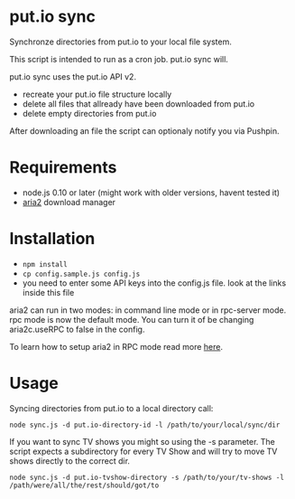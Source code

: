 # put.io sync

Synchronze directories from put.io to your local file system.

This script is intended to run as a cron job. put.io sync will.

put.io sync uses the put.io API v2.

- recreate your put.io file structure locally
- delete all files that allready have been downloaded from put.io
- delete empty directories from put.io

After downloading an file the script can optionaly notify you via Pushpin.

# Requirements

- node.js 0.10 or later (might work with older versions, havent tested it)
- [aria2](http://aria2.sourceforge.net/) download manager

# Installation

- `npm install`
- `cp config.sample.js config.js`
- you need to enter some API keys into the config.js file. look at the links inside this file

aria2 can run in two modes: in command line mode or in rpc-server mode. rpc mode is now the default mode. You can turn it of be changing aria2c.useRPC to false in the config.

To learn how to setup aria2 in RPC mode read more [here](http://www.albertdelafuente.com/doku.php/wiki/dev/raspi/aria2c-raspi).

# Usage

Syncing directories from put.io to a local directory call:

`node sync.js -d put.io-directory-id -l /path/to/your/local/sync/dir`

If you want to sync TV shows you might so using the -s parameter. The script expects a subdirectory for every TV Show and will try to move TV shows directly to the correct dir.

`node sync.js -d put.io-tvshow-directory -s /path/to/your/tv-shows -l /path/were/all/the/rest/should/got/to`
